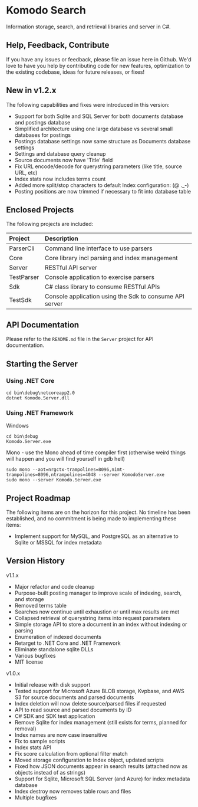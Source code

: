 # Komodo Search

Information storage, search, and retrieval libraries and server in C#.  

## Help, Feedback, Contribute

If you have any issues or feedback, please file an issue here in Github.  We'd love to have you help by contributing code for new features, optimization to the existing codebase, ideas for future releases, or fixes!

## New in v1.2.x

The following capabilities and fixes were introduced in this version:

- Support for both Sqlite and SQL Server for both documents database and postings database
- Simplified architecture using one large database vs several small databases for postings 
- Postings database settings now same structure as Documents database settings
- Settings and database query cleanup
- Source documents now have 'Title' field
- Fix URL encode/decode for querystring parameters (like title, source URL, etc)
- Index stats now includes terms count
- Added more split/stop characters to default Index configuration: (@ ._-)
- Posting positions are now trimmed if necessary to fit into database table

## Enclosed Projects

The following projects are included:

| Project       | Description                                               |
|:------------- |:--------------------------------------------------------- |
| ParserCli     | Command line interface to use parsers                     |
| Core          | Core library incl parsing and index management            |
| Server        | RESTful API server                                        |
| TestParser    | Console application to exercise parsers                   |
| Sdk           | C# class library to consume RESTful APIs                  |
| TestSdk       | Console application using the Sdk to consume API server   |

## API Documentation

Please refer to the ```README.md``` file in the ```Server``` project for API documentation. 

## Starting the Server

### Using .NET Core
```
cd bin\debug\netcoreapp2.0
dotnet Komodo.Server.dll
```

### Using .NET Framework

Windows
```
cd bin\debug
Komodo.Server.exe
```
Mono - use the Mono ahead of time compiler first (otherwise weird things will happen and you will find yourself in gdb hell)
```
sudo mono --aot=nrgctx-trampolines=8096,nimt-trampolines=8096,ntrampolines=4048 --server KomodoServer.exe
sudo mono --server Komodo.Server.exe
```

## Project Roadmap

The following items are on the horizon for this project.  No timeline has been established, and no commitment is being made to implementing these items:

- Implement support for MySQL, and PostgreSQL as an alternative to Sqlite or MSSQL for index metadata

## Version History

v1.1.x
- Major refactor and code cleanup
- Purpose-built posting manager to improve scale of indexing, search, and storage
- Removed terms table
- Searches now continue until exhaustion or until max results are met
- Collapsed retrieval of querystring items into request parameters 
- Simple storage API to store a document in an index without indexing or parsing
- Enumeration of indexed documents
- Retarget to .NET Core and .NET Framework
- Eliminate standalone sqlite DLLs
- Various bugfixes
- MIT license

v1.0.x
- Initial release with disk support
- Tested support for Microsoft Azure BLOB storage, Kvpbase, and AWS S3 for source documents and parsed documents
- Index deletion will now delete source/parsed files if requested
- API to read source and parsed documents by ID
- C# SDK and SDK test application
- Remove Sqlite for index management (still exists for terms, planned for removal)
- Index names are now case insensitive
- Fix to sample scripts 
- Index stats API
- Fix score calculation from optional filter match
- Moved storage configuration to Index object, updated scripts
- Fixed how JSON documents appear in search results (attached now as objects instead of as strings)
- Support for Sqlite, Microsoft SQL Server (and Azure) for index metadata database
- Index destroy now removes table rows and files
- Multiple bugfixes
